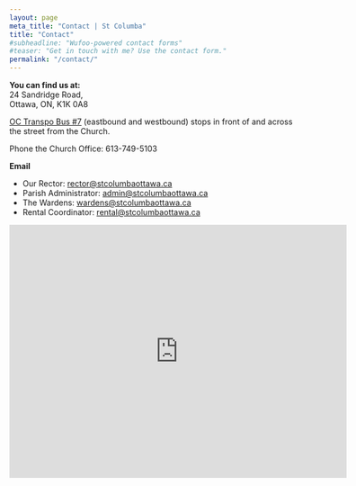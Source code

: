 ```yaml
---
layout: page
meta_title: "Contact | St Columba"
title: "Contact"
#subheadline: "Wufoo-powered contact forms"
#teaser: "Get in touch with me? Use the contact form."
permalink: "/contact/"
---
```

**You can find us at:**<br/>
24 Sandridge Road,<br/>
Ottawa, ON, K1K 0A8

[OC Transpo Bus #7](http://www.octranspo.com/index.php/routes/?lang=en&rte=7) (eastbound and westbound) stops in front of and across the street from the Church.

Phone the Church Office: 613-749-5103

**Email**<br/>
- Our Rector: [rector@stcolumbaottawa.ca](mailto:rector@stcolumbaottawa.ca)
- Parish Administrator: [admin@stcolumbaottawa.ca](mailto:admin@stcolumbaottawa.ca)
- The Wardens: [wardens@stcolumbaottawa.ca](mailto:wardens@stcolumbaottawa.ca)
- Rental Coordinator: [rental@stcolumbaottawa.ca](mailto:rental@stcolumbaottawa.ca)

<iframe src="https://www.google.com/maps/embed?pb=!1m18!1m12!1m3!1d2798.7016847432956!2d-75.66139984882668!3d45.455667241931124!2m3!1f0!2f0!3f0!3m2!1i1024!2i768!4f13.1!3m3!1m2!1s0x4cce0534aed1c91d%3A0xed7ab5c8c479455e!2s24+Sandridge+Rd%2C+Ottawa%2C+ON+K1K+0A8!5e0!3m2!1sen!2sca!4v1531601605716" width="600" height="450" frameborder="0" style="border:0" allowfullscreen></iframe>

